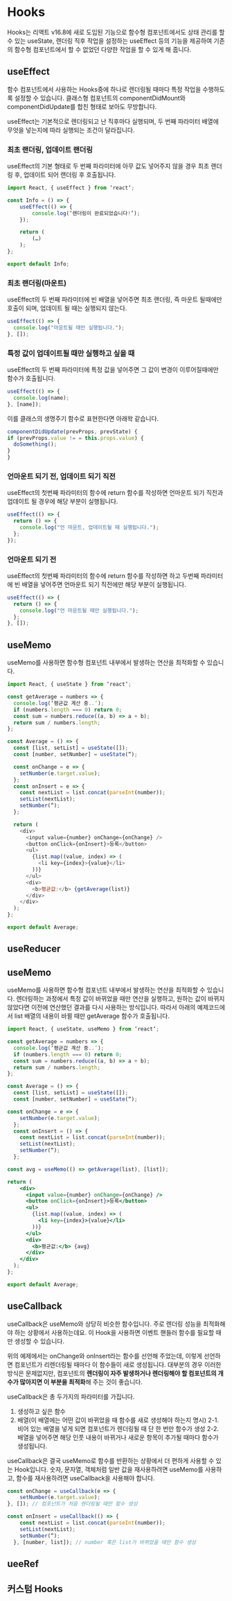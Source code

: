 # Hooks

Hooks는 리액트 v16.8에 새로 도입된 기능으로 함수형 컴포넌트에서도 상태 관리를 할 수 있는 useState, 렌더링 직후 작업을 설정하는 useEffect 등의 기능을 제공하여 기존의 함수형 컴포넌트에서 할 수 없었던 다양한 작업을 할 수 있게 해 줍니다.

## useEffect

함수 컴포넌트에서 사용하는 Hooks중에 하나로 렌더링될 때마다 특정 작업을 수행하도록 설정할 수 있습니다. 클래스형 컴포넌트의 componentDidMount와 componentDidUpdate를 합친 형태로 보아도 무방합니다.

useEffect는 기본적으로 렌더링되고 난 직후마다 실행되며, 두 번째 파라미터 배열에 무엇을 넣는지에 따라 실행되는 조건이 달라집니다.

### 최초 랜더링, 업데이트 랜더링

useEffect의 기본 형태로 두 번째 파라미터에 아무 값도 넣어주지 않을 경우 최초 랜더링 후, 업데이트 되어 랜더링 후 호출됩니다.

```javascript
import React, { useEffect } from ‘react‘;

const Info = () => {
    useEffect(() => {
        console.log(‘렌더링이 완료되었습니다!’);
    });

    return (
        (…)
    );
};

export default Info;
```

### 최초 랜더링(마운트)

useEffect의 두 번째 파라미터에 빈 배열을 넣어주면 최초 랜더링, 즉 마운트 될때에만 호출이 되며, 업데이트 될 때는 실행되지 않는다.

```javascript
useEffect(() => {
  console.log("마운트될 때만 실행됩니다.");
}, []);
```

### 특정 값이 업데이트될 때만 실행하고 싶을 때

useEffect의 두 번째 파라미터에 특정 값을 넣어주면 그 값이 변경이 이루어질때에만 함수가 호출됩니다.

```javascript
useEffect(() => {
  console.log(name);
}, [name]);
```

이를 클래스의 생명주기 함수로 표현한다면 아래왁 같습니다.

```javascript
componentDidUpdate(prevProps, prevState) {
if (prevProps.value != = this.props.value) {
  doSomething();
}
}
```

### 언마운트 되기 전, 업데이트 되기 직전

useEffect의 첫번째 파라미터의 함수에 return 함수를 작성하면 언마운트 되기 직전과 업데이트 될 경우에 해당 부분이 실행됩니다.

```javascript
useEffect(() => {
  return () => {
    console.log("언 마운트, 업데이트될 때 실행됩니다.");
  };
});
```

### 언마운트 되기 전

useEffect의 첫번째 파라미터의 함수에 return 함수를 작성하면 하고 두번째 파라미터에 빈 배열을 넣어주면 언마운트 되기 직전에만 해당 부분이 실행됩니다.

```javascript
useEffect(() => {
  return () => {
    console.log("언 마운트될 때만 실행됩니다.");
  };
}, []);
```

## useMemo

useMemo를 사용하면 함수형 컴포넌트 내부에서 발생하는 연산을 최적화할 수 있습니다.

```javascript
import React, { useState } from ‘react‘;

const getAverage = numbers => {
  console.log(‘평균값 계산 중..‘);
  if (numbers.length === 0) return 0;
  const sum = numbers.reduce((a, b) => a + b);
  return sum / numbers.length;
};

const Average = () => {
  const [list, setList] = useState([]);
  const [number, setNumber] = useState(“);

  const onChange = e => {
    setNumber(e.target.value);
  };
  const onInsert = e => {
    const nextList = list.concat(parseInt(number));
    setList(nextList);
    setNumber(“);
  };

  return (
    <div>
      <input value={number} onChange={onChange} />
      <button onClick={onInsert}>등록</button>
      <ul>
        {list.map((value, index) => (
          <li key={index}>{value}</li>
        ))}
      </ul>
      <div>
        <b>평균값:</b> {getAverage(list)}
      </div>
    </div>
  );
};

export default Average;
```

## useReducer

## useMemo

useMemo를 사용하면 함수형 컴포넌트 내부에서 발생하는 연산을 최적화할 수 있습니다. 렌더링하는 과정에서 특정 값이 바뀌었을 때만 연산을 실행하고, 원하는 값이 바뀌지 않았다면 이전에 연산했던 결과를 다시 사용하는 방식입니다. 따라서 아래의 예제코드에서 list 배열의 내용이 바뀔 때만 getAverage 함수가 호출됩니다.

```jsx
import React, { useState, useMemo } from ‘react‘;

const getAverage = numbers => {
  console.log(‘평균값 계산 중..‘);
  if (numbers.length === 0) return 0;
  const sum = numbers.reduce((a, b) => a + b);
  return sum / numbers.length;
};

const Average = () => {
  const [list, setList] = useState([]);
  const [number, setNumber] = useState(“);

const onChange = e => {
    setNumber(e.target.value);
  };
  const onInsert = () => {
    const nextList = list.concat(parseInt(number));
    setList(nextList);
    setNumber(“);
  };

const avg = useMemo(() => getAverage(list), [list]);

return (
    <div>
      <input value={number} onChange={onChange} />
      <button onClick={onInsert}>등록</button>
      <ul>
        {list.map((value, index) => (
          <li key={index}>{value}</li>
        ))}
      </ul>
      <div>
        <b>평균값:</b> {avg}
      </div>
    </div>
  );
};

export default Average;
```

## useCallback

useCallback은 useMemo와 상당히 비슷한 함수입니다. 주로 렌더링 성능을 최적화해야 하는 상황에서 사용하는데요. 이 Hook을 사용하면 이벤트 핸들러 함수를 필요할 때만 생성할 수 있습니다.

위의 예제에서는 onChange와 onInsert라는 함수를 선언해 주었는데, 이렇게 선언하면 컴포넌트가 리렌더링될 때마다 이 함수들이 새로 생성됩니다. 대부분의 경우 이러한 방식은 문제없지만, 컴포넌트의 **렌더링이 자주 발생하거나 렌더링해야 할 컴포넌트의 개수가 많아지면 이 부분을 최적화**해 주는 것이 좋습니다.

useCallback은 총 두가지의 파라미터를 가집니다.

1. 생성하고 싶은 함수
2. 배열(이 배열에는 어떤 값이 바뀌었을 때 함수를 새로 생성해야 하는지 명시)
   2-1. 비어 있는 배열을 넣게 되면 컴포넌트가 렌더링될 때 단 한 번만 함수가 생성
   2-2. 배열을 넣어주면 해당 인풋 내용이 바뀌거나 새로운 항목이 추가될 때마다 함수가 생성됩니다.

useCallback은 결국 useMemo로 함수를 반환하는 상황에서 더 편하게 사용할 수 있는 Hook입니다. 숫자, 문자열, 객체처럼 일반 값을 재사용하려면 useMemo를 사용하고, 함수를 재사용하려면 useCallback을 사용해야 합니다.

```jsx
const onChange = useCallback(e => {
    setNumber(e.target.value);
}, []); // 컴포넌트가 처음 렌더링될 때만 함수 생성

const onInsert = useCallback(() => {
    const nextList = list.concat(parseInt(number));
    setList(nextList);
    setNumber(“);
  }, [number, list]); // number 혹은 list가 바뀌었을 때만 함수 생성
```

## ueeRef

## 커스텀 Hooks
